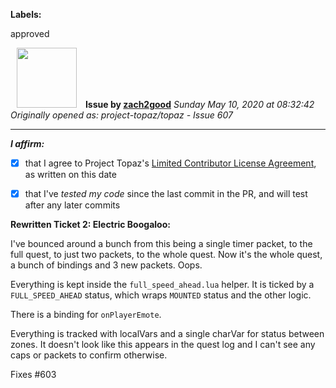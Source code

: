 **Labels:**

approved



<a href="https://github.com/zach2good"><img src="https://avatars3.githubusercontent.com/u/1389729?v=4" width="96" height="96" hspace="10"></img></a> **Issue by [zach2good](https://github.com/zach2good)**
_Sunday May 10, 2020 at 08:32:42_
_Originally opened as: project-topaz/topaz - Issue 607_

----

<!-- place 'x' mark between square [] brackets to affirm: -->
**_I affirm:_**
- [x] that I agree to Project Topaz's [Limited Contributor License Agreement](http://project-topaz.com/blob/release/CONTRIBUTOR_AGREEMENT.md), as written on this date
- [x] that I've _tested my code_ since the last commit in the PR, and will test after any later commits

**Rewritten Ticket 2: Electric Boogaloo:**
I've bounced around a bunch from this being a single timer packet, to the full quest, to just two packets, to the whole quest. Now it's the whole quest, a bunch of bindings and 3 new packets. Oops.

Everything is kept inside the `full_speed_ahead.lua` helper. It is ticked by a `FULL_SPEED_AHEAD` status, which wraps `MOUNTED` status and the other logic. 

There is a binding for `onPlayerEmote`. 

Everything is tracked with localVars and a single charVar for status between zones. It doesn't look like this appears in the quest log and I can't see any caps or packets to confirm otherwise.

Fixes #603

